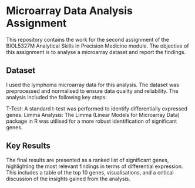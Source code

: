 # Microarray Data Analysis Assignment
This repository contains the work for the second assignment of the BIOL5327M Analytical Skills in Precision Medicine module. The objective of this assignment is to analyse a microarray dataset and report the findings.

## Dataset
I used the lymphoma microarray data for this analysis. The dataset was preprocessed and normalised to ensure data quality and reliability. The analysis included the following key steps:

T-Test: A standard t-test was performed to identify differentially expressed genes.
Limma Analysis: The Limma (Linear Models for Microarray Data) package in R was utilised for a more robust identification of significant genes.
## Key Results
The final results are presented as a ranked list of significant genes, highlighting the most relevant findings in terms of differential expression. This includes a table of the top 10 genes, visualisations, and a critical discussion of the insights gained from the analysis.
